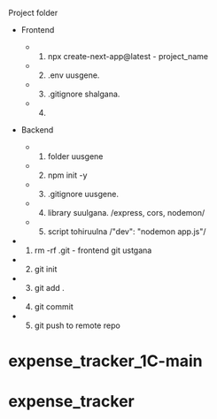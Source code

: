 Project folder

- Frontend
  - 1. npx create-next-app@latest - project_name
  - 2. .env uusgene.
  - 3. .gitignore shalgana.
  - 4.
- Backend

  - 1. folder uusgene
  - 2. npm init -y
  - 3. .gitignore uusgene.
  - 4. library suulgana. /express, cors, nodemon/
  - 5. script tohiruulna /"dev": "nodemon app.js"/

- 1. rm -rf .git - frontend git ustgana
- 2. git init
- 3. git add .
- 4. git commit
- 5. git push to remote repo
# expense_tracker_1C-main
# expense_tracker
